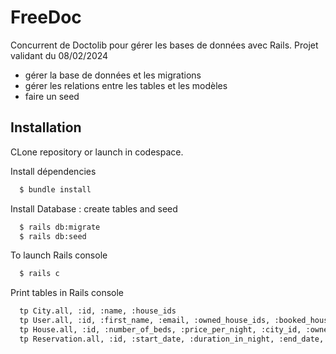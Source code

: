 # FreeDoc

Concurrent de Doctolib pour gérer les bases de données avec Rails. Projet validant du 08/02/2024
- gérer la base de données et les migrations
- gérer les relations entre les tables et les modèles
- faire un seed

## Installation

CLone repository or launch in codespace.

Install dépendencies
```bash
  $ bundle install
```
Install Database : create tables and seed
```bash
  $ rails db:migrate
  $ rails db:seed
```
To launch Rails console
```bash
  $ rails c
```
Print tables in Rails console
```bash
  tp City.all, :id, :name, :house_ids
  tp User.all, :id, :first_name, :email, :owned_house_ids, :booked_house_ids
  tp House.all, :id, :number_of_beds, :price_per_night, :city_id, :owner_id
  tp Reservation.all, :id, :start_date, :duration_in_night, :end_date, :house_id

```
